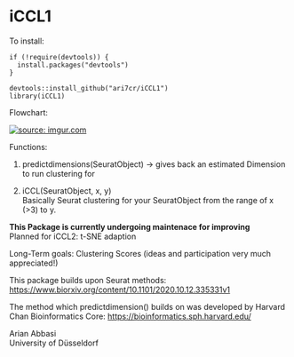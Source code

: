 # iCCL1

To install:

````
if (!require(devtools)) {
  install.packages("devtools")
}

devtools::install_github("ari7cr/iCCL1")
library(iCCL1)
````
Flowchart:

<a href="https://imgur.com/Km0QXPh"><img src="https://i.imgur.com/Km0QXPh.png" title="source: imgur.com" /></a>

Functions:  
1. predictdimensions(SeuratObject) -> gives back an estimated Dimension to run clustering for   

2. iCCL(SeuratObject, x, y)  
Basically Seurat clustering for your SeuratObject from the range of x (>3) to y.


<b> This Package is currently undergoing maintenace for improving </b>  
Planned for iCCL2: t-SNE adaption  

Long-Term goals: Clustering Scores (ideas and participation very much appreciated!)  




This package builds upon Seurat methods:
https://www.biorxiv.org/content/10.1101/2020.10.12.335331v1

The method which predictdimension() builds on was developed by Harvard Chan Bioinformatics Core:
https://bioinformatics.sph.harvard.edu/  

Arian Abbasi  
University of Düsseldorf
